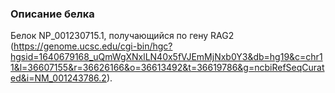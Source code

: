 ### Описание белка
Белок NP_001230715.1, получающийся по гену RAG2 (https://genome.ucsc.edu/cgi-bin/hgc?hgsid=1640679168_uQmWgXNxlLN40x5fVJEmMjNxb0Y3&db=hg19&c=chr11&l=36607155&r=36626166&o=36613492&t=36619786&g=ncbiRefSeqCurated&i=NM_001243786.2).
